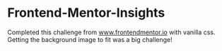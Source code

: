 # Frontend-Mentor-Insights
Completed this challenge from www.frontendmentor.io with vanilla css. Getting the background image to fit was a big challenge!
